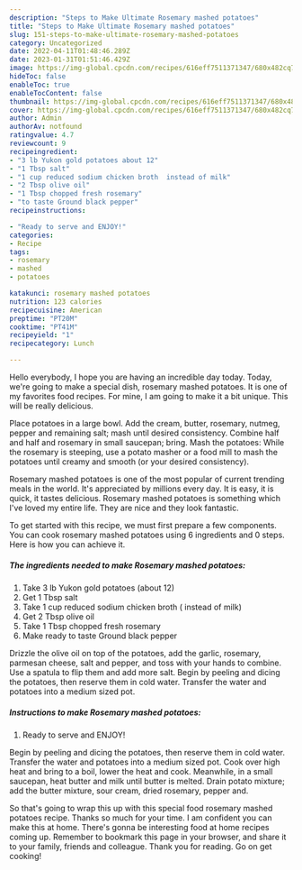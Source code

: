 ```yaml
---
description: "Steps to Make Ultimate Rosemary mashed potatoes"
title: "Steps to Make Ultimate Rosemary mashed potatoes"
slug: 151-steps-to-make-ultimate-rosemary-mashed-potatoes
category: Uncategorized
date: 2022-04-11T01:48:46.289Z
date: 2023-01-31T01:51:46.429Z
image: https://img-global.cpcdn.com/recipes/616eff7511371347/680x482cq70/rosemary-mashed-potatoes-recipe-main-photo.jpg
hideToc: false
enableToc: true
enableTocContent: false
thumbnail: https://img-global.cpcdn.com/recipes/616eff7511371347/680x482cq70/rosemary-mashed-potatoes-recipe-main-photo.jpg
cover: https://img-global.cpcdn.com/recipes/616eff7511371347/680x482cq70/rosemary-mashed-potatoes-recipe-main-photo.jpg
author: Admin
authorAv: notfound
ratingvalue: 4.7
reviewcount: 9
recipeingredient:
- "3 lb Yukon gold potatoes about 12"
- "1 Tbsp salt"
- "1 cup reduced sodium chicken broth  instead of milk"
- "2 Tbsp olive oil"
- "1 Tbsp chopped fresh rosemary"
- "to taste Ground black pepper"
recipeinstructions:

- "Ready to serve and ENJOY!"
categories:
- Recipe
tags:
- rosemary
- mashed
- potatoes

katakunci: rosemary mashed potatoes 
nutrition: 123 calories
recipecuisine: American
preptime: "PT20M"
cooktime: "PT41M"
recipeyield: "1"
recipecategory: Lunch

---
```



Hello everybody, I hope you are having an incredible day today. Today, we're going to make a special dish, rosemary mashed potatoes. It is one of my favorites food recipes. For mine, I am going to make it a bit unique. This will be really delicious.

Place potatoes in a large bowl. Add the cream, butter, rosemary, nutmeg, pepper and remaining salt; mash until desired consistency. Combine half and half and rosemary in small saucepan; bring. Mash the potatoes: While the rosemary is steeping, use a potato masher or a food mill to mash the potatoes until creamy and smooth (or your desired consistency).

Rosemary mashed potatoes is one of the most popular of current trending meals in the world. It's appreciated by millions every day. It is easy, it is quick, it tastes delicious. Rosemary mashed potatoes is something which I've loved my entire life. They are nice and they look fantastic.


To get started with this recipe, we must first prepare a few components. You can cook rosemary mashed potatoes using 6 ingredients and 0 steps. Here is how you can achieve it.

<!--inarticleads1-->

##### The ingredients needed to make Rosemary mashed potatoes:

1. Take 3 lb Yukon gold potatoes (about 12)
1. Get 1 Tbsp salt
1. Take 1 cup reduced sodium chicken broth ( instead of milk)
1. Get 2 Tbsp olive oil
1. Take 1 Tbsp chopped fresh rosemary
1. Make ready to taste Ground black pepper


Drizzle the olive oil on top of the potatoes, add the garlic, rosemary, parmesan cheese, salt and pepper, and toss with your hands to combine. Use a spatula to flip them and add more salt. Begin by peeling and dicing the potatoes, then reserve them in cold water. Transfer the water and potatoes into a medium sized pot. 

<!--inarticleads2-->

##### Instructions to make Rosemary mashed potatoes:


1. Ready to serve and ENJOY!

Begin by peeling and dicing the potatoes, then reserve them in cold water. Transfer the water and potatoes into a medium sized pot. Cook over high heat and bring to a boil, lower the heat and cook. Meanwhile, in a small saucepan, heat butter and milk until butter is melted. Drain potato mixture; add the butter mixture, sour cream, dried rosemary, pepper and. 

So that's going to wrap this up with this special food rosemary mashed potatoes recipe. Thanks so much for your time. I am confident you can make this at home. There's gonna be interesting food at home recipes coming up. Remember to bookmark this page in your browser, and share it to your family, friends and colleague. Thank you for reading. Go on get cooking!
